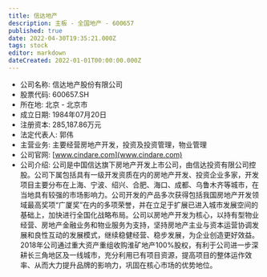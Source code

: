```yaml
---
title: 信达地产
description: 主板 - 全国地产 - 600657
published: true
date: 2022-04-30T19:35:21.000Z
tags: stock
editor: markdown
dateCreated: 2022-01-01T00:00:00.000Z
---
```


- 公司名称: 信达地产股份有限公司
- 股票代码: 600657.SH
- 所在地: 北京 - 北京市
- 成立日期: 1984年07月20日
- 注册资本: 285,187.86万元
- 法定代表人: 郭伟
- 主营业务: 主要经营房地产开发，投资及投资管理，物业管理
- 公司官网: [www.cindare.com](www.cindare.com)
- 公司介绍: 公司是中国信达旗下房地产开发上市公司，由信达投资有限公司控股。公司下属包括具有一级开发资质在内的房地产开发、投资企业多家，开发项目主要分布在上海、宁波、绍兴、合肥、海口、成都、乌鲁木齐等城市，在当地具有较强的市场影响力。公司开发的产品多次获得包括我国房地产开发领域最高奖项“广厦奖”在内的多项荣誉，并在立足于扩展已进入城市发展空间的基础上，加快进行全国化战略布局。公司以房地产开发为核心，以持有型物业经营、房地产金融业务和物业服务为支持，坚持房地产主业与资本运营协调发展和良性互动的发展模式，继续稳健经营、稳步发展，为企业创造更好效益。2018年公司通过重大资产重组收购淮矿地产100%股权，有利于公司进一步深耕长三角地区及一线城市，充分利用已有项目资源，提高项目的整体运作效率、从而大力提升品牌的影响力，巩固在核心市场的优势地位。


